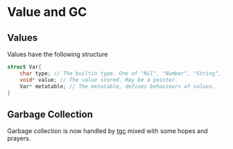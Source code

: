# Value and GC

## Values

Values have the following structure

```C
struct Var{
    char type; // The builtin type. One of "Nil", "Number", "String", "Function", "Object"
    void* value; // The value stored. May be a pointer.
    Var* metatable; // The metatable, defines behaviours of values.
}
```

## Garbage Collection

Garbage collection is now handled by [tgc](https://github.com/orangeduck/tgc) mixed with some hopes and prayers.